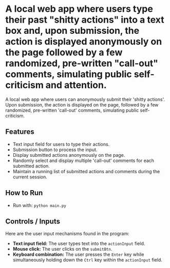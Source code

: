 # A local web app where users type their past "shitty actions" into a text box and, upon submission, the action is displayed anonymously on the page followed by a few randomized, pre-written "call-out" comments, simulating public self-criticism and attention.

A local web app where users can anonymously submit their 'shitty actions'. Upon submission, the action is displayed on the page, followed by a few randomized, pre-written 'call-out' comments, simulating public self-criticism.

## Features
- Text input field for users to type their actions.
- Submission button to process the input.
- Display submitted actions anonymously on the page.
- Randomly select and display multiple 'call-out' comments for each submitted action.
- Maintain a running list of submitted actions and comments during the current session.

## How to Run
- Run with: `python main.py`

## Controls / Inputs
Here are the user input mechanisms found in the program:

*   **Text input field:** The user types text into the `actionInput` field.
*   **Mouse click:** The user clicks on the `submitBtn`.
*   **Keyboard combination:** The user presses the `Enter` key while simultaneously holding down the `Ctrl` key within the `actionInput` field.
